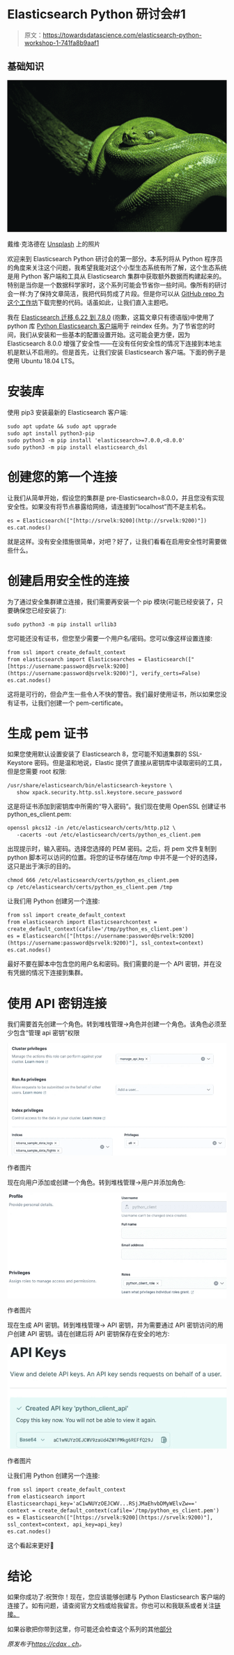 # Elasticsearch Python 研讨会#1

> 原文：<https://towardsdatascience.com/elasticsearch-python-workshop-1-741fa8b9aaf1>

## 基础知识

![](img/24a1a1a77f09efee566277c69814bd32.png)

戴维·克洛德在 [Unsplash](https://unsplash.com?utm_source=medium&utm_medium=referral) 上的照片

欢迎来到 Elasticsearch Python 研讨会的第一部分。本系列将从 Python 程序员的角度来关注这个问题，我希望我能对这个小型生态系统有所了解，这个生态系统是用 Python 客户端和工具从 Elasticsearch 集群中获取额外数据而构建起来的。特别是当你是一个数据科学家时，这个系列可能会节省你一些时间。像所有的研讨会一样:为了保持文章简洁，我把代码剪成了片段。但是你可以从 [GitHub repo 为这个工作坊](https://github.com/PascalThalmann/ElasticPythonWorkshop/tree/master/1_the_basics)下载完整的代码。话虽如此，让我们直入主题吧。

我在 [Elasticsearch 迁移 6.22 到 7.8.0](https://cdax.ch/2020/10/10/elasticsearch-migration-6-2-2-nach-7-8-0/) (抱歉，这篇文章只有德语版)中使用了 python 库 [Python Elasticsearch 客户端](https://elasticsearch-py.readthedocs.io/en/7.10.0/index.html)用于 reindex 任务。为了节省您的时间，我们从安装和一些基本的配置设置开始。这可能会更方便，因为 Elasticsearch 8.0.0 增强了安全性——在没有任何安全性的情况下连接到本地主机是默认不启用的。但是首先，让我们安装 Elasticsearch 客户端。下面的例子是使用 Ubuntu 18.04 LTS。

# 安装库

使用 pip3 安装最新的 Elasticsearch 客户端:

```
sudo apt update && sudo apt upgrade
sudo apt install python3-pip
sudo python3 -m pip install 'elasticsearch>=7.0.0,<8.0.0'
sudo python3 -m pip install elasticsearch_dsl
```

# 创建您的第一个连接

让我们从简单开始，假设您的集群是 pre-Elasticsearch=8.0.0，并且您没有实现安全性。如果没有将节点暴露给网络，请连接到“localhost”而不是主机名。

```
es = Elasticsearch(["[http://srvelk:9200](http://srvelk:9200)"])
es.cat.nodes()
```

就是这样。没有安全措施很简单，对吧？好了，让我们看看在启用安全性时需要做些什么。

# 创建启用安全性的连接

为了通过安全集群建立连接，我们需要再安装一个 pip 模块(可能已经安装了，只要确保您已经安装了):

```
sudo python3 -m pip install urllib3
```

您可能还没有证书，但您至少需要一个用户名/密码。您可以像这样设置连接:

```
from ssl import create_default_context
from elasticsearch import Elasticsearches = Elasticsearch(["[https://username:password@srvelk:9200](https://username:password@srvelk:9200)"], verify_certs=False)
es.cat.nodes()
```

这将是可行的，但会产生一些令人不快的警告。我们最好使用证书，所以如果您没有证书，让我们创建一个 pem-certificate。

# 生成 pem 证书

如果您使用默认设置安装了 Elasticsearch 8，您可能不知道集群的 SSL-Keystore 密码。但是温和地说，Elastic 提供了直接从密钥库中读取密码的工具，但是您需要 root 权限:

```
/usr/share/elasticsearch/bin/elasticsearch-keystore \
   show xpack.security.http.ssl.keystore.secure_password
```

这是将证书添加到密钥库中所需的“导入密码”。我们现在使用 OpenSSL 创建证书 python_es_client.pem:

```
openssl pkcs12 -in /etc/elasticsearch/certs/http.p12 \
   -cacerts -out /etc/elasticsearch/certs/python_es_client.pem
```

出现提示时，输入密码。选择您选择的 PEM 密码。之后，将 pem 文件复制到 python 脚本可以访问的位置。将您的证书存储在/tmp 中并不是一个好的选择，这只是出于演示的目的。

```
chmod 666 /etc/elasticsearch/certs/python_es_client.pem
cp /etc/elasticsearch/certs/python_es_client.pem /tmp
```

让我们用 Python 创建另一个连接:

```
from ssl import create_default_context
from elasticsearch import Elasticsearchcontext = create_default_context(cafile='/tmp/python_es_client.pem')
es = Elasticsearch(["[https://username:password@srvelk:9200](https://username:password@srvelk:9200)"], ssl_context=context)
es.cat.nodes()
```

最好不要在脚本中包含您的用户名和密码。我们需要的是一个 API 密钥，并在没有凭据的情况下连接到集群。

# 使用 API 密钥连接

我们需要首先创建一个角色。转到堆栈管理->角色并创建一个角色。该角色必须至少包含“管理 api 密钥”权限

![](img/5b423afccf2ab1a062e4425cb3097c32.png)

作者图片

现在向用户添加或创建一个角色。转到堆栈管理->用户并添加角色:

![](img/01ba227cfe540b70eadc087f6a0f1ba7.png)

作者图片

现在生成 API 密钥。转到堆栈管理-> API 密钥，并为需要通过 API 密钥访问的用户创建 API 密钥。请在创建后将 API 密钥保存在安全的地方:

![](img/bcfab55550fbcb6e2f433ee70adb2d83.png)

作者图片

让我们用 Python 创建另一个连接:

```
from ssl import create_default_context
from elasticsearch import Elasticsearchapi_key='aC1wNUYzOEJCWV...RSjJMaEhvbDMyWElvZw=='
context = create_default_context(cafile='/tmp/python_es_client.pem')
es = Elasticsearch(["[https://srvelk:9200](https://srvelk:9200)"], ssl_context=context, api_key=api_key)
es.cat.nodes()
```

这个看起来更好🙂

# 结论

如果你成功了:祝贺你！现在，您应该能够创建与 Python Elasticsearch 客户端的连接了。如有问题，请查阅官方文档或给我留言。你也可以和我联系或者关注[链接。](https://www.linkedin.com/in/pascal-thalmann/)

如果谷歌把你带到这里，你可能还会检查这个系列的其他[部分](https://pascalth.medium.com/list/python-elasticsearch-workshop-947054f07bd9)

*原发布于*[*https://cdax . ch*](https://cdax.ch/2022/02/20/elasticsearch-python-workshop-1-the-basics/)*。*